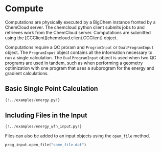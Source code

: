 # Compute

Computations are physically executed by a BigChem instance fronted by a ChemCloud server. The chemcloud python client submits jobs to and retrieves work from the ChemCloud server. Computations are submitted using the [CCClient][chemcloud.client.CCClient] object.

Computations require a QC proram and `ProgramInput` or `DualProgramInput` object. The `ProgramInput` object contains all the information necessary to run a single calculation. The `DualProgramInput` object is used when two QC programs are used in tandem, such as when performing a geometry optimization with one program that uses a subprogram for the energy and gradient calculations.

## Basic Single Point Calculation

```python
{!../examples/energy.py!}
```

## Including Files in the Input

```python
{!../examples/energy_wfn_input.py!}
```

Files can also be added to an input objects using the `open_file` method.

```python
prog_input.open_file("some_file.dat")
```
